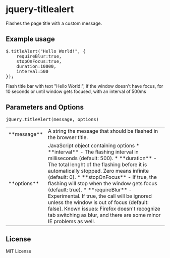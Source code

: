 jquery-titlealert
=================

Flashes the page title with a custom message. 

Example usage
-------------

<pre>
$.titleAlert("Hello World!", {
    requireBlur:true,
    stopOnFocus:true,
    duration:10000,
    interval:500
});
</pre>

Flash title bar with text "Hello World!", if the window doesn't have focus, for 10 seconds or until window gets focused, with an interval of 500ms

Parameters and Options
----------------------

<pre>jQuery.titleAlert(message, options)</pre>

<table>
<tr>
	<td>**message**</td>
	<td>A string  the message that should be flashed in the browser title.</td>
</tr>
<tr>
	<td>**options**</td>
	<td>JavaScript object containing options
* **interval** - The flashing interval in milliseconds (default: 500).
* **duration** - The total lenght of the flashing before it is automatically stopped. Zero means infinite (default: 0).
* **stopOnFocus** - If true, the flashing will stop when the window gets focus (default: true).
* **requireBlur** -  Experimental. If true, the call will be ignored unless the window is out of focus (default: false). Known issues: Firefox doesn't recognize tab switching as blur, and there are some minor IE problems as well.

</td>
</tr>
</table>

License
-------
MIT License
